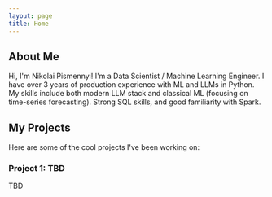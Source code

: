 ```yaml
---
layout: page
title: Home
---
```


## About Me
Hi, I'm Nikolai Pismennyi! I'm a Data Scientist / Machine Learning Engineer. I have over 3 years of production experience with ML and LLMs in Python. My skills include both modern LLM stack and classical ML (focusing on time-series forecasting). Strong SQL skills, and good familiarity with Spark.

## My Projects
Here are some of the cool projects I've been working on:

### Project 1: TBD

TBD